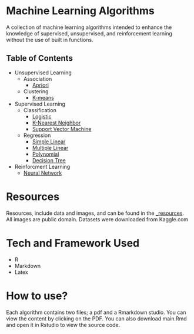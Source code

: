 # Machine Learning Algorithms

<p>
A collection of machine learning algorithms intended to enhance the knowledge of supervised, unsupervised, and reinforcement learning without the use of built in functions.
</p>

## Table of Contents
- Unsupervised Learning <br>
  + Association <br> 
    - [Apriori]() <br>
  + Clustering
    - [K-means]() <br>
- Supervised Learning <br>
  + Classification <br> 
    - [Logistic]() <br>
    - [K-Nearest Neighbor]() <br>
    - [Support Vector Machine]() <br>
  + Regression
    - [Simple Linear]() <br>
    - [Multiple Linear]() <br>
    - [Polynomial]() <br>
    - [Decision Tree]() <br>
- Reinforcment Learning <br>
    - [Neural Network]() <br>


# Resources
Resources, include data and images, and can be found in the [ _resources](). All images are public domain. Datasets were downloaded from Kaggle.com


# Tech and Framework Used
- R
- Markdown
- Latex

# How to use?
Each algorithm contains two files; a pdf and a Rmarkdown studio. You can view the content by clicking on the PDF. You can also download main.Rmd and open it in Rstudio to view the source code.

